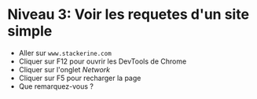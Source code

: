 # Niveau 3: Voir les requetes d'un site simple

- Aller sur `www.stackerine.com`
- Cliquer sur F12 pour ouvrir les DevTools de Chrome
- Cliquer sur l'onglet _Network_
- Cliquer sur F5 pour recharger la page
- Que remarquez-vous ?